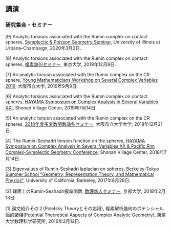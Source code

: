 ## 講演


### 研究集会・セミナー

[9] Analytic torsions associated with the Rumin complex on contact spheres, [Symplectic & Poisson Geometry Seminar](https://math.illinois.edu/system/files/2020-02/Schedule%20-%20draft%202.pdf), University of Illinois at Urbana–Champaign, 2020年3月2日.

[8] Analytic torsions associated with the Rumin complex on contact spheres, [複素幾何セミナー](https://www.ms.u-tokyo.ac.jp/seminar/2019/sem19-214.html), 東京大学, 2019年12月9日.

[7] An analytic torsion associated with the Rumin complex on the CR sphere, [Young Mathematicians Workshop on Several Complex Variables 2019](http://www.sci.osaka-cu.ac.jp/~tkoike/2019ymwscv.html), 大阪市立大学, 2019年9月9日.

[6] Analytic torsions associated with the Rumin complex on contact spheres, [HAYAMA Symposium on Complex Analysis in Several Variables XXI](https://sites.google.com/site/scvhayama/2019), Shonan Village Center, 2019年7月14日.

[5] An analytic torsion associated with the Rumin complex on the CR spheres, [2018年度多変数関数論冬セミナー](https://sites.google.com/site/scvwintersemi2018/), 大阪市立大学大学, 2018年12月21日.

[4] The Rumin-Seshadri torsion function on the spheres, [HAYAMA Symposium on Complex Analysis in Several Variables XX & Pacific Rim Complex-Symplectic Geometry Conference](https://sites.google.com/site/scvhayama/2018), Shonan Village Center, 2018年7月14日.

[3] Eigenvalues of Rumin-Seshadri laplacian on spheres, [Berkeley-Tokyo Summer School "Geometry, Representation Theory, and Mathematical Physics"](http://park.itc.u-tokyo.ac.jp/MSF/conference/BerkeleyTokyo2017/), University of California, Barkeley, 2017年8月28日.

[2] 球面上のRumin-Seshadri捩率関数, [数理新人セミナー](https://sites.google.com/view/math-graduate/MATHSCI-FRESHMAN-SEMINAR/2018), 京都大学, 2018年2月13日.

[1] 論文紹介その２(Poletsky Theoryとその応用), 複素解析幾何のポテンシャル論的諸相(Potential Theoretical Aspects of Complex Analytic Geometry), 東京大学数理科学研究所, 2016年2月12日.

